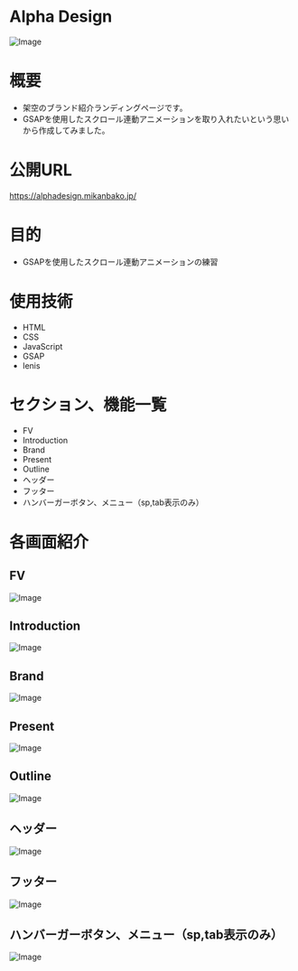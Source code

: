 # Alpha Design
![Image](https://github.com/user-attachments/assets/0ceeec58-b877-492f-b455-2f35bf7a247a)

# 概要
* 架空のブランド紹介ランディングページです。
* GSAPを使用したスクロール連動アニメーションを取り入れたいという思いから作成してみました。

# 公開URL
<a href="https://alphadesign.mikanbako.jp/" target="_blank">https://alphadesign.mikanbako.jp/</a>

# 目的
* GSAPを使用したスクロール連動アニメーションの練習

# 使用技術
* HTML
* CSS
* JavaScript
* GSAP
* lenis

# セクション、機能一覧
* FV
* Introduction
* Brand
* Present
* Outline
* ヘッダー
* フッター
* ハンバーガーボタン、メニュー（sp,tab表示のみ）

# 各画面紹介
## FV
![Image](https://github.com/user-attachments/assets/0ceeec58-b877-492f-b455-2f35bf7a247a)

## Introduction
![Image](https://github.com/user-attachments/assets/08f6adbc-4c7c-4a20-bcc2-06c479994a0e)

## Brand
![Image](https://github.com/user-attachments/assets/669a5bd9-6515-42c1-9277-d9bd32bbcdfd)

## Present
![Image](https://github.com/user-attachments/assets/aa86ce81-7ddb-4b41-b99b-4811ee101a6b)

## Outline
![Image](https://github.com/user-attachments/assets/e3633dd9-4d7e-445a-8067-67de60288dc5)

## ヘッダー
![Image](https://github.com/user-attachments/assets/90174ca4-d4b9-4ced-8e20-abd217744b9e)

## フッター
![Image](https://github.com/user-attachments/assets/67f8e6a4-3b6a-465c-b82a-93bb4accdacd)

## ハンバーガーボタン、メニュー（sp,tab表示のみ）
![Image](https://github.com/user-attachments/assets/06da261f-bc0d-4a3c-b80b-761fd33a1005)